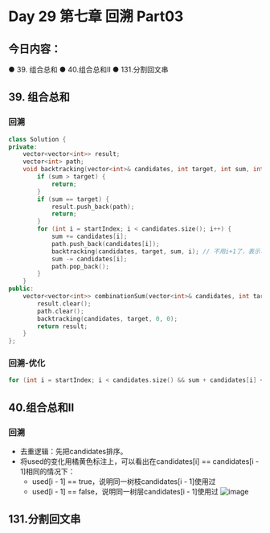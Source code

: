 # Day 29 第七章 回溯 Part03

## 今日内容：
● 39. 组合总和
● 40.组合总和II
● 131.分割回文串

## 39. 组合总和

### 回溯
```cpp
class Solution {
private:
    vector<vector<int>> result;
    vector<int> path;
    void backtracking(vector<int>& candidates, int target, int sum, int startIndex) {
        if (sum > target) {
            return;
        }
        if (sum == target) {
            result.push_back(path);
            return;
        }
        for (int i = startIndex; i < candidates.size(); i++) {
            sum += candidates[i];
            path.push_back(candidates[i]);
            backtracking(candidates, target, sum, i); // 不用i+1了，表示可以重复读取当前的数
            sum -= candidates[i];
            path.pop_back();
        }
    }
public:
    vector<vector<int>> combinationSum(vector<int>& candidates, int target) {
        result.clear();
        path.clear();
        backtracking(candidates, target, 0, 0);
        return result;
    }
};
```
### 回溯-优化
```cpp
for (int i = startIndex; i < candidates.size() && sum + candidates[i] <= target; i++)
```

## 40.组合总和II
### 回溯 
- 去重逻辑：先把candidates排序。
- 将used的变化用橘黄色标注上，可以看出在candidates[i] == candidates[i - 1]相同的情况下：
    - used[i - 1] == true，说明同一树枝candidates[i - 1]使用过
    - used[i - 1] == false，说明同一树层candidates[i - 1]使用过
![image](https://github.com/zhangchi0605/Algorithms_Exercises/assets/30234384/dda0753b-e5d8-4a24-97ca-c2ffc8e9bc6d)


## 131.分割回文串
